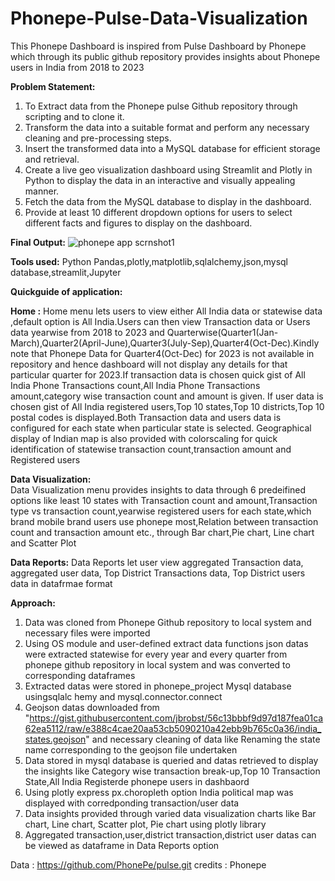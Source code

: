 # Phonepe-Pulse-Data-Visualization
This Phonepe Dashboard is inspired from Pulse Dashboard by Phonepe which through its public github repository provides insights about Phonepe users in India from 2018 to 2023

**Problem Statement:**
1. To Extract data from the Phonepe pulse Github repository through scripting and to clone it.
2. Transform the data into a suitable format and perform any necessary cleaning and pre-processing steps.
3. Insert the transformed data into a MySQL database for efficient storage and retrieval.
4. Create a live geo visualization dashboard using Streamlit and Plotly in Python to display the data in an interactive and visually appealing manner.
5. Fetch the data from the MySQL database to display in the dashboard.
6. Provide at least 10 different dropdown options for users to select different facts and figures to display on the dashboard.

**Final Output:**
![phonepe app scrnshot1](https://github.com/KiruthikaParanthaman/Phonepe-Pulse-Data-Visualization/assets/141828622/0b121d0a-1c70-402e-8c76-da1e513af36e)

**Tools used:**
Python Pandas,plotly,matplotlib,sqlalchemy,json,mysql database,streamlit,Jupyter

**Quickguide of application:**

**Home :**
  Home menu lets users to view either All India data or statewise data ,default option is All India.Users can then view Transaction data or Users data yearwise from 2018 to 2023 and Quarterwise(Quarter1(Jan-March),Quarter2(April-June),Quarter3(July-Sep),Quarter4(Oct-Dec).Kindly note that Phonepe Data for Quarter4(Oct-Dec) for 2023 is not available in repository and hence dashboard will not display any details for that particular quarter for 2023.If transaction data is chosen quick gist of All India Phone Transactions count,All India Phone Transactions amount,category wise transaction count and amount is given. If user data is chosen gist of All India registered users,Top 10 states,Top 10 districts,Top 10 postal codes is displayed.Both Transaction data and users data is configured for each state when particular state is selected. Geographical display of Indian map is also provided with colorscaling for quick identification of statewise transaction count,transaction amount and Registered users
  
**Data Visualization:**  
  Data Visualization menu provides insights to data through 6 predeifined options like least 10 states with Transaction count and amount,Transaction type vs transaction count,yearwise registered users for each state,which brand mobile brand users use phonepe most,Relation between transaction count and transaction amount etc., through Bar chart,Pie chart, Line chart and Scatter Plot

**Data Reports:**
  Data Reports let user view aggregated Transaction data, aggregated user data, Top District Transactions data, Top District users data in datafrmae format

**Approach:**

  1. Data was cloned from Phonepe Github repository to local system and necessary files were imported 
  2. Using OS module and user-defined extract data functions json datas were extracted statewise for every year and every quarter from phonepe github repository in local system and was converted to corresponding       dataframes
  3. Extracted datas were stored in phonepe_project Mysql database usingsqlalc hemy and mysql.connector.connect
  4. Geojson datas downloaded from "https://gist.githubusercontent.com/jbrobst/56c13bbbf9d97d187fea01ca62ea5112/raw/e388c4cae20aa53cb5090210a42ebb9b765c0a36/india_states.geojson" and necessary cleaning of data         like Renaming the state name corresponding to the geojson file undertaken
  5. Data stored in mysql database is queried and datas retrieved to display the insights like Category wise transaction break-up,Top 10 Transaction State,All India Registerde phonepe users in dashbaord
  6. Using plotly express px.choropleth option India political map was displayed with corredponding transaction/user data
  7. Data insights provided through varied data visualization charts like Bar chart, Line chart, Scatter plot, Pie chart using plotly library
  8. Aggregated transaction,user,district transaction,district user datas can be viewed as dataframe in Data Reports option
  
  
Data : https://github.com/PhonePe/pulse.git
credits : Phonepe




